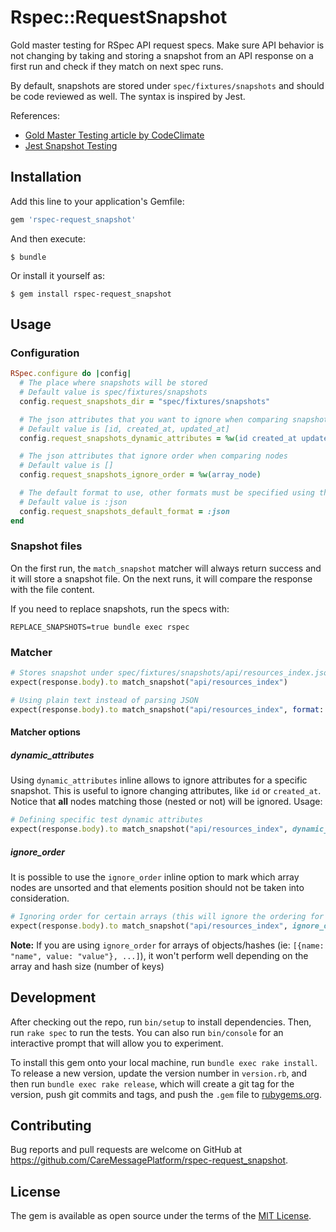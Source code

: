 # Rspec::RequestSnapshot

Gold master testing for RSpec API request specs. Make sure API behavior is not changing by taking and storing a snapshot from an API response on a first run and check if they match on next spec runs.

By default, snapshots are stored under `spec/fixtures/snapshots` and should be code reviewed as well. The syntax is inspired by Jest.

References:

* [Gold Master Testing article by CodeClimate](https://codeclimate.com/blog/gold-master-testing/)
* [Jest Snapshot Testing](https://jestjs.io/docs/en/snapshot-testing)

## Installation

Add this line to your application's Gemfile:

```ruby
gem 'rspec-request_snapshot'
```

And then execute:

    $ bundle

Or install it yourself as:

    $ gem install rspec-request_snapshot

## Usage

### Configuration

```ruby
RSpec.configure do |config|
  # The place where snapshots will be stored
  # Default value is spec/fixtures/snapshots
  config.request_snapshots_dir = "spec/fixtures/snapshots"

  # The json attributes that you want to ignore when comparing snapshots
  # Default value is [id, created_at, updated_at]
  config.request_snapshots_dynamic_attributes = %w(id created_at updated_at)

  # The json attributes that ignore order when comparing nodes
  # Default value is []
  config.request_snapshots_ignore_order = %w(array_node)

  # The default format to use, other formats must be specified using the :format option
  # Default value is :json
  config.request_snapshots_default_format = :json
end
```

### Snapshot files

On the first run, the `match_snapshot` matcher will always return success and it will store a snapshot file. On the next runs, it will compare the response with the file content.

If you need to replace snapshots, run the specs with:

    REPLACE_SNAPSHOTS=true bundle exec rspec

### Matcher

```ruby
# Stores snapshot under spec/fixtures/snapshots/api/resources_index.json
expect(response.body).to match_snapshot("api/resources_index")

# Using plain text instead of parsing JSON
expect(response.body).to match_snapshot("api/resources_index", format: :text)
```

#### Matcher options

##### dynamic_attributes

Using `dynamic_attributes` inline allows to ignore attributes for a specific snapshot.
This is useful to ignore changing attributes, like `id` or `created_at`.
Notice that **all** nodes matching those (nested or not) will be ignored. Usage:

```ruby
# Defining specific test dynamic attributes
expect(response.body).to match_snapshot("api/resources_index", dynamic_attributes: %w(confirmed_at relation_id))
```

##### ignore_order

It is possible to use the `ignore_order` inline option to mark which array nodes are unsorted and that elements position
should not be taken into consideration.

```ruby
# Ignoring order for certain arrays (this will ignore the ordering for the countries array inside the json response)
expect(response.body).to match_snapshot("api/resources_index", ignore_order: %w(countries))
```

**Note:** If you are using `ignore_order` for arrays of objects/hashes (ie: `[{name: "name", value: "value"}, ...]`),
it won't perform well depending on the array and hash size (number of keys)

## Development

After checking out the repo, run `bin/setup` to install dependencies. Then, run `rake spec` to run the tests. You can also run `bin/console` for an interactive prompt that will allow you to experiment.

To install this gem onto your local machine, run `bundle exec rake install`. To release a new version, update the version number in `version.rb`, and then run `bundle exec rake release`, which will create a git tag for the version, push git commits and tags, and push the `.gem` file to [rubygems.org](https://rubygems.org).

## Contributing

Bug reports and pull requests are welcome on GitHub at https://github.com/CareMessagePlatform/rspec-request_snapshot.

## License

The gem is available as open source under the terms of the [MIT License](https://opensource.org/licenses/MIT).
